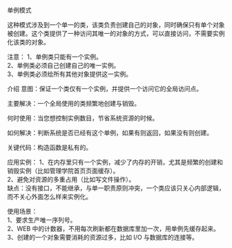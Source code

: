 
单例模式  

这种模式涉及到一个单一的类，该类负责创建自己的对象，同时确保只有单个对象被创建。这个类提供了一种访问其唯一的对象的方式，可以直接访问，不需要实例化该类的对象。  

注意：
1、单例类只能有一个实例。    
2、单例类必须自己创建自己的唯一实例。    
3、单例类必须给所有其他对象提供这一实例。    

介绍
意图：保证一个类仅有一个实例，并提供一个访问它的全局访问点。  

主要解决：一个全局使用的类频繁地创建与销毁。  

何时使用：当您想控制实例数目，节省系统资源的时候。    

如何解决：判断系统是否已经有这个单例，如果有则返回，如果没有则创建。    

关键代码：构造函数是私有的。    

应用实例：
1、在内存里只有一个实例，减少了内存的开销，尤其是频繁的创建和销毁实例（比如管理学院首页页面缓存）。  
2、避免对资源的多重占用（比如写文件操作）。  
缺点：没有接口，不能继承，与单一职责原则冲突，一个类应该只关心内部逻辑，而不关心外面怎么样来实例化。  

使用场景：  
1、要求生产唯一序列号。  
2、WEB 中的计数器，不用每次刷新都在数据库里加一次，用单例先缓存起来。  
3、创建的一个对象需要消耗的资源过多，比如 I/O 与数据库的连接等。  
